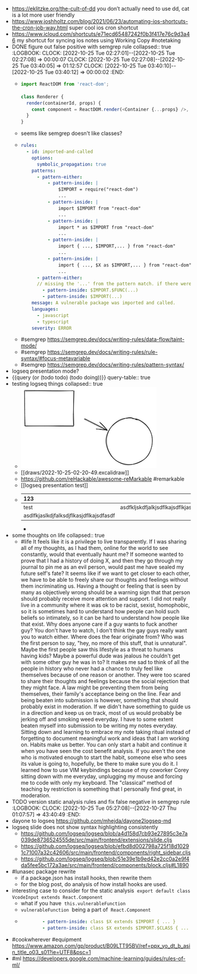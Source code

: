 - https://eklitzke.org/the-cult-of-dd you don’t actually need to use dd, cat is a lot more user friendly
- https://www.joshholtz.com/blog/2021/06/23/automating-ios-shortcuts-the-cron-job-way.html super cool ios cron shortcut
- https://www.icloud.com/shortcuts/e71ecd65487242f0b3f417e76c9d3a46 my shortcut for syncing ios notes using Working Copy #notetaking
- DONE figure out false positive with semgrep rule
  collapsed:: true
  :LOGBOOK:
  CLOCK: [2022-10-25 Tue 02:27:01]--[2022-10-25 Tue 02:27:08] =>  00:00:07
  CLOCK: [2022-10-25 Tue 02:27:08]--[2022-10-25 Tue 03:40:05] =>  01:12:57
  CLOCK: [2022-10-25 Tue 03:40:10]--[2022-10-25 Tue 03:40:12] =>  00:00:02
  :END:
	- ```js
	  import ReactDOM from 'react-dom';
	  
	  class Renderer {
	    render(containerId, props) {
	      const component = ReactDOM.render(<Container {...props} />, container);
	    }
	  }
	  ```
	- seems like semgrep doesn't like classes?
	- ```yaml
	  rules:
	    - id: imported-and-called
	      options:
	        symbolic_propagation: true
	      patterns:
	        - pattern-either:
	            - pattern-inside: |
	                $IMPORT = require("react-dom")
	                ...
	            - pattern-inside: |
	                import $IMPORT from "react-dom"
	                ...
	            - pattern-inside: |
	                import * as $IMPORT from "react-dom"
	                ...
	            - pattern-inside: |
	                import { ..., $IMPORT,... } from "react-dom"
	                ...
	            - pattern-inside: |
	                import { ..., $X as $IMPORT,... } from "react-dom"
	                ...
	        - pattern-either:
	        // missing the '...' from the pattern match. if there were any parameters to the function call, then it would not match. Rookie mistake.
	          - pattern-inside: $IMPORT.$FUNC(...)
	          - pattern-inside: $IMPORT(...)
	      message: A vulnerable package was imported and called.
	      languages:
	        - javascript
	        - typescript
	      severity: ERROR
	  ```
	- #semgrep https://semgrep.dev/docs/writing-rules/data-flow/taint-mode/
	- #semgrep https://semgrep.dev/docs/writing-rules/rule-syntax/#focus-metavariable
	- #semgrep https://semgrep.dev/docs/writing-rules/pattern-syntax/
- logseq presentation mode?
- {{query (or (todo todo) (todo doing))}}
  query-table:: true
- testing logseq things
  collapsed:: true
	- ![image.png](../assets/image_1666691564651_0.png)
	- [[draws/2022-10-25-02-20-49.excalidraw]]
	- https://github.com/reHackable/awesome-reMarkable #remarkable
	- [[logseq presentation test]]
	- | 123 || 123 |
	  |--|--|--|
	  |test|asdfkljskdfjalkjsdflkajsdflkjasdlfkjaslkdfjlsadf|asdf|
	  |asdlfkjaslkdjfalksdjflkasjdflkajsdfasdf||asdfjlkasjdflkjasdfkjaslkdjfalksjdflkasjdfkajsdfklajsdflkjasdlkfjaslkdfjkljlksjf|
		-
- some thoughts on life
  collapsed:: true
	- #life It feels like it is a privilege to live transparently. If I was sharing all of my thoughts, as I had them, online for the world to see constantly, would that eventually haunt me? If someone wanted to prove that I had a history of doing X, and then they go through my journal to pin me as an evil person, would past me have sealed my future self's fate? It seems like if we want to get closer to each other, we have to be able to freely share our thoughts and feelings without them incriminating us. Having a thought or feeling that is seen by many as objectively wrong should be a warning sign that that person should probably receive more attention and support. I did not really live in a community where it was ok to be racist, sexist, homophobic, so it is sometimes hard to understand how people can hold such beliefs so intimately, so it can be hard to understand how people like that exist. Why does anyone care if a guy wants to fuck another guy? You don't have to watch, I don't think the gay guys really want you to watch either. Where does the fear originate from? Who was the first person to say, "hey, no more of this stuff, that is unnatural". Maybe the first people saw this lifestyle as a threat to humans having kids? Maybe a powerful dude was jealous he couldn't get with some other guy he was in to? It makes me sad to think of all the people in history who never had a chance to truly feel like themselves because of one reason or another. They were too scared to share their thoughts and feelings because the social rejection that they might face. A law might be preventing them from being themselves, their family's acceptance being on the line. Fear and being beaten into submission is however, something that should probably exist in moderation. If we didn't have something to guide us in a direction and keep us on track, most of us would probably be jerking off and smoking weed everyday. I have to some extent beaten myself into submission to be writing my notes everyday. Sitting down and learning to embrace my note taking ritual instead of forgetting to document meaningful work and ideas that I am working on. Habits make us better. You can only start a habit and continue it when you have seen the cost benefit analysis. If you aren't the one who is motivated enough to start the habit, someone else who sees its value is going to, hopefully, be there to make sure you do it. I learned how to use VIM keybindings because of my coworker Corey sitting down with me everyday, unplugging my mouse and forcing me to code with only my keyboard. The "classical" method of teaching by restriction is something that I personally find great, in moderation.
- TODO version static analysis rules and fix false negative in semgrep rule
  :LOGBOOK:
  CLOCK: [2022-10-25 Tue 05:27:08]--[2022-10-27 Thu 01:07:57] =>  43:40:49
  :END:
- dayone to logseq https://github.com/mhejda/dayone2logseq-md
- logseq slide does not show syntax highlighting consistently
	- https://github.com/logseq/logseq/blob/a4d158d7cb93e27895c3e7a039de8736524555de/src/main/frontend/extensions/slide.cljs
	- https://github.com/logseq/logseq/blob/efbd8d002798a725f18d10291c71007a32c42606/src/main/frontend/components/right_sidebar.cljs
	- https://github.com/logseq/logseq/blob/51e39e1b9ed42e2cc0a2e9f4da5fee5bc172a3ae/src/main/frontend/components/block.cljs#L1890
- #lunasec package rewrite
	- if a package.json has install hooks, then rewrite them
	- for the blog post, do analysis of how install hooks are used.
- interesting case to consider for the static analysis  `export default class VcodeInput extends React.Component`
	- what if you have  `this.vulnerableFunction`
	- `vulnerableFunction`  being a part of  `React.Component`
	- ```yaml
	          - pattern-inside: class $X extends $IMPORT { ... }
	          - pattern-inside: class $X extends $IMPORT.$CLASS { ... }
	  ```
- #cookwherever #equipment https://www.amazon.com/gp/product/B09LTT95BV/ref=ppx_yo_dt_b_asin_title_o03_s01?ie=UTF8&psc=1
- #ml https://developers.google.com/machine-learning/guides/rules-of-ml/